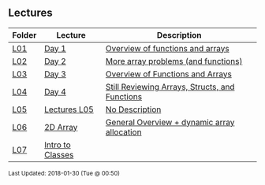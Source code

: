 ## Lectures
| Folder | Lecture | Description|
 | ------------|------------|------------|
 | [L01](https://github.com/rugbyprof/1063-Data-Structures/tree/master/Lectures/L01) | [ Day 1 ](https://github.com/rugbyprof/1063-Data-Structures/tree/master/Lectures/L01) | [ Overview of functions and arrays](https://github.com/rugbyprof/1063-Data-Structures/tree/master/Lectures/L01) |
 | [L02](https://github.com/rugbyprof/1063-Data-Structures/tree/master/Lectures/L02) | [ Day 2 ](https://github.com/rugbyprof/1063-Data-Structures/tree/master/Lectures/L02) | [ More array problems (and functions)](https://github.com/rugbyprof/1063-Data-Structures/tree/master/Lectures/L02) |
 | [L03](https://github.com/rugbyprof/1063-Data-Structures/tree/master/Lectures/L03) | [ Day 3 ](https://github.com/rugbyprof/1063-Data-Structures/tree/master/Lectures/L03) | [ Overview of Functions and Arrays](https://github.com/rugbyprof/1063-Data-Structures/tree/master/Lectures/L03) |
 | [L04](https://github.com/rugbyprof/1063-Data-Structures/tree/master/Lectures/L04) | [ Day 4 ](https://github.com/rugbyprof/1063-Data-Structures/tree/master/Lectures/L04) | [ Still Reviewing Arrays, Structs, and Functions](https://github.com/rugbyprof/1063-Data-Structures/tree/master/Lectures/L04) |
 | [L05](https://github.com/rugbyprof/1063-Data-Structures/tree/master/Lectures/L05) | [ Lectures L05 ](https://github.com/rugbyprof/1063-Data-Structures/tree/master/Lectures/L05) | [ No Description](https://github.com/rugbyprof/1063-Data-Structures/tree/master/Lectures/L05) |
 | [L06](https://github.com/rugbyprof/1063-Data-Structures/tree/master/Lectures/L06) | [ 2D Array ](https://github.com/rugbyprof/1063-Data-Structures/tree/master/Lectures/L06) | [ General Overview + dynamic array allocation](https://github.com/rugbyprof/1063-Data-Structures/tree/master/Lectures/L06) | [L06](https://github.com/rugbyprof/1063-Data-Structures/tree/master/Lectures/L06) | [ Single Dimensional](https://github.com/rugbyprof/1063-Data-Structures/tree/master/Lectures/L06) | [L06](https://github.com/rugbyprof/1063-Data-Structures/tree/master/Lectures/L06) | [ 2 Dimensional](https://github.com/rugbyprof/1063-Data-Structures/tree/master/Lectures/L06) |
 | [L07](https://github.com/rugbyprof/1063-Data-Structures/tree/master/Lectures/L07) | [ Intro to Classes](https://github.com/rugbyprof/1063-Data-Structures/tree/master/Lectures/L07) |

<sup>Last Updated: 2018-01-30 (Tue @ 00:50)</sup>